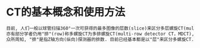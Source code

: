 CT的基本概念和使用方法
====================

```txt
目前, 人们一般以球管扫描360°一次可获得的最多图像的层数(slice)来区分多层螺旋CT(multi-slice CT，MSCT), 如4层, 8层, 16层及64层多层螺旋CT.
亦有部分学者仍用"排"(row)称多螺旋CT为多排螺旋CT(multi-row detector CT，MDCT), 如16排, 64排, 32排螺旋CT等.
众所周知, "排"是指Z轴方向(纵向)探测器的排数. 目前已经基本都是以"层"来区分多螺旋CT.
```
